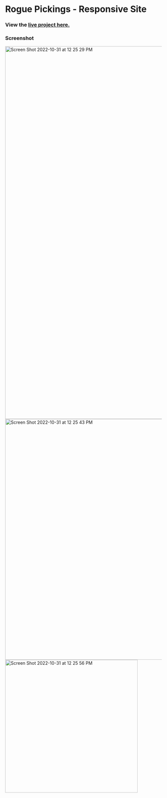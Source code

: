 # Rogue Pickings - Responsive Site

### View the [live project here.](https://kirstendarling.github.io/rogue-pickings-responsive/)

### Screenshot

<img width="1195" alt="Screen Shot 2022-10-31 at 12 25 29 PM" src="https://user-images.githubusercontent.com/54489152/199082268-5c6c3d72-a554-4457-a167-4be033c6f756.png">

<img width="772" alt="Screen Shot 2022-10-31 at 12 25 43 PM" src="https://user-images.githubusercontent.com/54489152/199082275-914f10ab-8063-4832-9fd3-5871db485b0c.png">

<img width="426" alt="Screen Shot 2022-10-31 at 12 25 56 PM" src="https://user-images.githubusercontent.com/54489152/199082281-56dded80-b4dc-42ab-93c6-38b552d64198.png">
